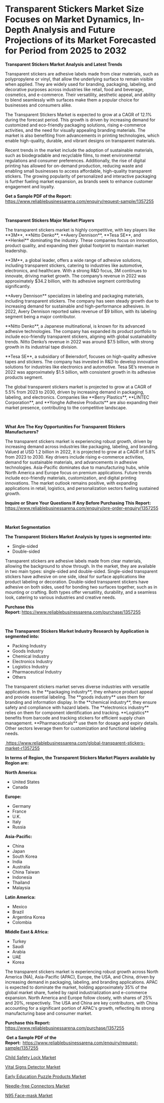 <p><h1>Transparent Stickers Market Size Focuses on Market Dynamics, In-Depth Analysis and Future Projections of its Market Forecasted for Period from 2025 to 2032</h1></p><p><strong>Transparent Stickers Market Analysis and Latest Trends</strong></p>
<p><p>Transparent stickers are adhesive labels made from clear materials, such as polypropylene or vinyl, that allow the underlying surface to remain visible when applied. They are widely used for branding, packaging, labeling, and decorative purposes across industries like retail, food and beverage, cosmetics, and e-commerce. Their versatility, aesthetic appeal, and ability to blend seamlessly with surfaces make them a popular choice for businesses and consumers alike.</p><p>The Transparent Stickers Market is expected to grow at a CAGR of 12.1% during the forecast period. This growth is driven by increasing demand for customized and eco-friendly packaging solutions, rising e-commerce activities, and the need for visually appealing branding materials. The market is also benefiting from advancements in printing technologies, which enable high-quality, durable, and vibrant designs on transparent materials.</p><p>Recent trends in the market include the adoption of sustainable materials, such as biodegradable and recyclable films, to meet environmental regulations and consumer preferences. Additionally, the rise of digital printing has allowed for on-demand production, reducing waste and enabling small businesses to access affordable, high-quality transparent stickers. The growing popularity of personalized and interactive packaging is further fueling market expansion, as brands seek to enhance customer engagement and loyalty.</p></p>
<p><strong>Get a Sample PDF of the Report:&nbsp;</strong> <a href="https://www.reliablebusinessarena.com/enquiry/request-sample/1357255?utm_campaign=1835&utm_medium=2&utm_source=Github&utm_content=ia&utm_term=24012025&utm_id=transparent-stickers">https://www.reliablebusinessarena.com/enquiry/request-sample/1357255</a></p>
<p>&nbsp;</p>
<p><strong>Transparent Stickers Major Market Players</strong></p>
<p><p>The transparent stickers market is highly competitive, with key players like **3M**, **Nitto Denko**, **Avery Dennison**, **Tesa SE**, and **Henkel** dominating the industry. These companies focus on innovation, product quality, and expanding their global footprint to maintain market leadership.</p><p>**3M**, a global leader, offers a wide range of adhesive solutions, including transparent stickers, catering to industries like automotive, electronics, and healthcare. With a strong R&D focus, 3M continues to innovate, driving market growth. The company’s revenue in 2022 was approximately $34.2 billion, with its adhesive segment contributing significantly.</p><p>**Avery Dennison** specializes in labeling and packaging materials, including transparent stickers. The company has seen steady growth due to increasing demand for sustainable and high-performance adhesives. In 2022, Avery Dennison reported sales revenue of $9 billion, with its labeling segment being a major contributor.</p><p>**Nitto Denko**, a Japanese multinational, is known for its advanced adhesive technologies. The company has expanded its product portfolio to include eco-friendly transparent stickers, aligning with global sustainability trends. Nitto Denko’s revenue in 2022 was around $7.5 billion, with strong growth in its industrial tape division.</p><p>**Tesa SE**, a subsidiary of Beiersdorf, focuses on high-quality adhesive tapes and stickers. The company has invested in R&D to develop innovative solutions for industries like electronics and automotive. Tesa SE’s revenue in 2022 was approximately $1.5 billion, with consistent growth in its adhesive products segment.</p><p>The global transparent stickers market is projected to grow at a CAGR of 5.5% from 2023 to 2030, driven by increasing demand in packaging, labeling, and electronics. Companies like **Berry Plastics**, **LINTEC Corporation**, and **Yonghe Adhesive Products** are also expanding their market presence, contributing to the competitive landscape.</p></p>
<p>&nbsp;</p>
<p><strong>What Are The Key Opportunities For Transparent Stickers Manufacturers?</strong></p>
<p><p>The transparent stickers market is experiencing robust growth, driven by increasing demand across industries like packaging, labeling, and branding. Valued at USD 1.2 billion in 2022, it is projected to grow at a CAGR of 5.8% from 2023 to 2030. Key drivers include rising e-commerce activities, demand for sustainable materials, and advancements in adhesive technologies. Asia-Pacific dominates due to manufacturing hubs, while North America and Europe focus on premium applications. Future trends include eco-friendly materials, customization, and digital printing innovations. The market outlook remains positive, with expanding applications in retail, logistics, and personalization sectors fueling sustained growth.</p></p>
<p><strong>Inquire or Share Your Questions If Any Before Purchasing This Report:</strong> <a href="https://www.reliablebusinessarena.com/enquiry/pre-order-enquiry/1357255?utm_campaign=1835&utm_medium=2&utm_source=Github&utm_content=ia&utm_term=24012025&utm_id=transparent-stickers">https://www.reliablebusinessarena.com/enquiry/pre-order-enquiry/1357255</a></p>
<p>&nbsp;</p>
<p><strong>Market Segmentation</strong></p>
<p><strong>The Transparent Stickers Market Analysis by types is segmented into:</strong></p>
<p><ul><li>Single-sided</li><li>Double-sided</li></ul></p>
<p><p>Transparent stickers are adhesive labels made from clear materials, allowing the background to show through. In the market, they are available in two main types: single-sided and double-sided. Single-sided transparent stickers have adhesive on one side, ideal for surface applications like product labeling or decoration. Double-sided transparent stickers have adhesive on both sides, used for bonding two surfaces together, such as in mounting or crafting. Both types offer versatility, durability, and a seamless look, catering to various industries and creative needs.</p></p>
<p><strong>Purchase this Report:&nbsp;</strong><a href="https://www.reliablebusinessarena.com/purchase/1357255?utm_campaign=1835&utm_medium=2&utm_source=Github&utm_content=ia&utm_term=24012025&utm_id=transparent-stickers">https://www.reliablebusinessarena.com/purchase/1357255</a></p>
<p>&nbsp;</p>
<p><strong>The Transparent Stickers Market Industry Research by Application is segmented into:</strong></p>
<p><ul><li>Packing Industry</li><li>Goods Industry</li><li>Chemical Industry</li><li>Electronics Industry</li><li>Logistics Industry</li><li>Pharmaceutical Industry</li><li>Others</li></ul></p>
<p><p>The transparent stickers market serves diverse industries with versatile applications. In the **packaging industry**, they enhance product appeal and provide essential labeling. The **goods industry** uses them for branding and information display. In the **chemical industry**, they ensure safety and compliance with hazard labels. The **electronics industry** relies on them for component identification and tracking. **Logistics** benefits from barcode and tracking stickers for efficient supply chain management. **Pharmaceuticals** use them for dosage and expiry details. Other sectors leverage them for customization and functional labeling needs.</p></p>
<p><a href="https://www.reliablebusinessarena.com/global-transparent-stickers-market-r1357255?utm_campaign=1835&utm_medium=2&utm_source=Github&utm_content=ia&utm_term=24012025&utm_id=transparent-stickers">&nbsp;https://www.reliablebusinessarena.com/global-transparent-stickers-market-r1357255</a></p>
<p><strong>In terms of Region, the Transparent Stickers Market Players available by Region are:</strong></p>
<p>
    <p> <strong> North America: </strong>
        <ul>
            <li>United States</li>
            <li>Canada</li>
        </ul>
        </p> 
    <p> <strong> Europe: </strong>
        <ul>
            <li>Germany</li>
            <li>France</li>
            <li>U.K.</li>
            <li>Italy</li>
            <li>Russia</li>
        </ul>
        </p> 
    <p> <strong> Asia-Pacific: </strong>
        <ul>
            <li>China</li>
            <li>Japan</li>
            <li>South Korea</li>
            <li>India</li>
            <li>Australia</li>
            <li>China Taiwan</li>
            <li>Indonesia</li>
            <li>Thailand</li>
            <li>Malaysia</li>
        </ul>
        </p> 
    <p> <strong> Latin America: </strong>
        <ul>
            <li>Mexico</li>
            <li>Brazil</li>
            <li>Argentina Korea</li>
            <li>Colombia</li>
        </ul>
        </p> 
    <p> <strong> Middle East & Africa: </strong>
        <ul>
            <li>Turkey</li>
            <li>Saudi</li>
            <li>Arabia</li>
            <li>UAE</li>
            <li>Korea</li>
        </ul>
    </p>
    </p>
<p><p>The transparent stickers market is experiencing robust growth across North America (NA), Asia-Pacific (APAC), Europe, the USA, and China, driven by increasing demand in packaging, labeling, and branding applications. APAC is expected to dominate the market, holding approximately 35% of the global market share, fueled by rapid industrialization and e-commerce expansion. North America and Europe follow closely, with shares of 25% and 20%, respectively. The USA and China are key contributors, with China accounting for a significant portion of APAC's growth, reflecting its strong manufacturing base and consumer market.</p></p>
<p><strong>Purchase this Report: </strong><a href="https://www.reliablebusinessarena.com/purchase/1357255?utm_campaign=1835&utm_medium=2&utm_source=Github&utm_content=ia&utm_term=24012025&utm_id=transparent-stickers">https://www.reliablebusinessarena.com/purchase/1357255</a></p>
<p>&nbsp;<strong>Get a Sample PDF of the Report:&nbsp;&nbsp;</strong><a href="https://www.reliablebusinessarena.com/enquiry/request-sample/1357255?utm_campaign=1835&utm_medium=2&utm_source=Github&utm_content=ia&utm_term=24012025&utm_id=transparent-stickers">https://www.reliablebusinessarena.com/enquiry/request-sample/1357255</a></p>
<p><strong></strong></p>
<p><p><a href="https://www.linkedin.com/pulse/recent-child-safety-lock-market-analysis-shows-size-growing-jubfe?utm_campaign=1835&utm_medium=2&utm_source=Github&utm_content=ia&utm_term=24012025&utm_id=transparent-stickers">Child Safety Lock Market</a></p><p><a href="https://www.linkedin.com/pulse/vital-signs-detector-market-key-players-growth-trends-cagr-5eeyf?utm_campaign=1835&utm_medium=2&utm_source=Github&utm_content=ia&utm_term=24012025&utm_id=transparent-stickers">Vital Signs Detector Market</a></p><p><a href="https://www.linkedin.com/pulse/early-education-puzzle-products-market-demand-forecast-66-h02yf?utm_campaign=1835&utm_medium=2&utm_source=Github&utm_content=ia&utm_term=24012025&utm_id=transparent-stickers">Early Education Puzzle Products Market</a></p><p><a href="https://www.linkedin.com/pulse/needle-free-connectors-market-size-global-revenue-sales-swehc?utm_campaign=1835&utm_medium=2&utm_source=Github&utm_content=ia&utm_term=24012025&utm_id=transparent-stickers">Needle-free Connectors Market</a></p><p><a href="https://www.linkedin.com/pulse/acomprehensive-analysis-onthe-sizedynamicsand-expected-development-zqhoc?utm_campaign=1835&utm_medium=2&utm_source=Github&utm_content=ia&utm_term=24012025&utm_id=transparent-stickers">N95 Face-mask Market</a></p></p>